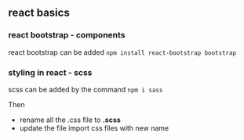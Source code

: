 ## react basics 

### react bootstrap - components 

react bootstrap can be added ``` npm install react-bootstrap bootstrap ```


### styling in react - scss 

scss can be added by the command ``` npm i sass ```

Then

- rename all the .css file to **.scss**
- update the file import css files with new name 


